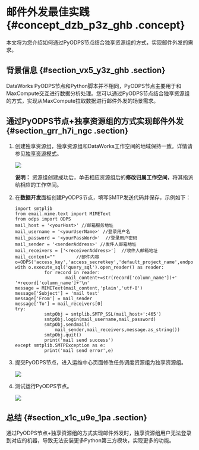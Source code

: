 # 邮件外发最佳实践 {#concept_dzb_p3z_ghb .concept}

本文将为您介绍如何通过PyODPS节点结合独享资源组的方式，实现邮件外发的需求。

## 背景信息 {#section_vx5_y3z_ghb .section}

DataWorks PyODPS节点和Python脚本并不相同，PyODPS节点主要用于和MaxCompute交互进行数据分析处理。您可以通过PyODPS节点结合独享资源组的方式，实现从MaxCompute拉取数据进行邮件外发的场景需求。

## 通过PyODPS节点+独享资源组的方式实现邮件外发 {#section_grr_h7i_ngc .section}

1.  创建独享资源组，独享资源组和DataWorks工作空间的地域保持一致。详情请参见[独享资源模式](../../../../cn.zh-CN/使用指南/管理控制台/独享资源模式.md#)。

    ![](http://static-aliyun-doc.oss-cn-hangzhou.aliyuncs.com/assets/img/150965/156289953950414_zh-CN.png)

    **说明：** 资源组创建成功后，单击相应资源组后的**修改归属工作空间**，将其指派给相应的工作空间。

2.  在**数据开发**面板创建PyODPS节点，填写SMTP发送代码并保存，示例如下：

    ``` {#codeblock_v0a_rb2_df8}
    import smtplib
    from email.mime.text import MIMEText
    from odps import ODPS
    mail_host = '<yourHost>' //邮箱服务地址
    mail_username = '<yourUserName>' //登录用户名
    mail_password = '<yourPassWord>'  //登录用户密码
    mail_sender = '<senderAddress>' //发件人邮箱地址
    mail_receivers = ['<receiverAddress>']  //收件人邮箱地址
    mail_content=""        //邮件内容
    o=ODPS('access_key','access_secretkey','default_project_name',endpoint='maxcompute_service_endpoint')
    with o.execute_sql('query_sql').open_reader() as reader:
               for record in reader:
                       mail_content+=str(record['column_name'])+' '+record['column_name']+'\n'
    message = MIMEText(mail_content,'plain','utf-8')
    message['Subject'] = 'mail test'
    message['From'] = mail_sender
    message['To'] = mail_receivers[0]
    try:
               smtpObj = smtplib.SMTP_SSL(mail_host+':465')
               smtpObj.login(mail_username,mail_password)
               smtpObj.sendmail(
                   mail_sender,mail_receivers,message.as_string())
               smtpObj.quit()
               print('mail send success')
    except smtplib.SMTPException as e:
               print('mail send error',e)
    ```

3.  提交PyODPS节点，进入运维中心页面修改任务调度资源组为独享资源组。

    ![](http://static-aliyun-doc.oss-cn-hangzhou.aliyuncs.com/assets/img/150965/156289953950415_zh-CN.png)

4.  测试运行PyODPS节点。

    ![](http://static-aliyun-doc.oss-cn-hangzhou.aliyuncs.com/assets/img/150965/156289953950416_zh-CN.png)


## 总结 {#section_x1c_u9e_1pa .section}

通过PyODPS节点+独享资源组的方式实现邮件外发时，独享资源组用户无法登录到对应的机器，导致无法安装更多Python第三方模块，实现更多的功能。

